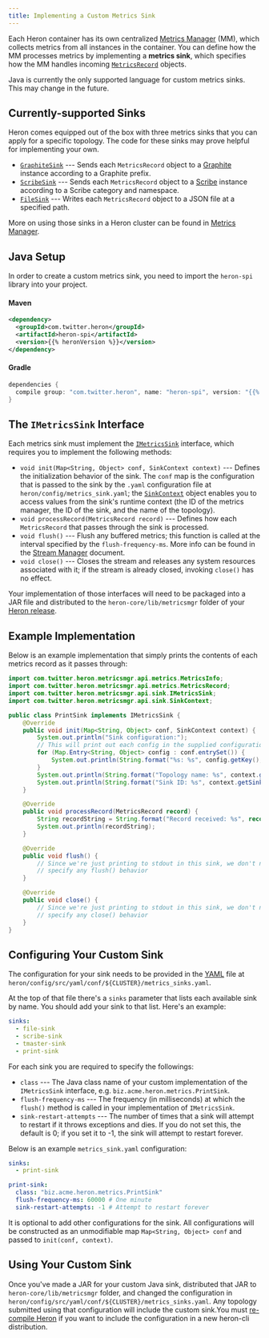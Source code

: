 ```yaml
---
title: Implementing a Custom Metrics Sink
---
```


Each Heron container has its own centralized [Metrics
Manager](../../concepts/architecture#metrics-manager) (MM), which collects
metrics from all instances in the container. You can define how the MM processes
metrics by implementing a **metrics sink**, which specifies how the MM handles
incoming
[`MetricsRecord`](/api/com/twitter/heron/spi/metricsmgr/metrics/MetricsRecord.html)
objects.

Java is currently the only supported language for custom metrics sinks. This may
change in the future.

## Currently-supported Sinks

Heron comes equipped out of the box with three metrics sinks that you can apply
for a specific topology. The code for these sinks may prove helpful for
implementing your own.

* [`GraphiteSink`](/api/com/twitter/heron/metricsmgr/sink/GraphiteSink.html)
  --- Sends each `MetricsRecord` object to a
  [Graphite](http://graphite.wikidot.com/) instance according to a Graphite
  prefix.
* [`ScribeSink`](/api/com/twitter/heron/metricsmgr/sink/ScribeSink.html)
  --- Sends each `MetricsRecord` object to a
  [Scribe](https://github.com/facebookarchive/scribe) instance according to a
  Scribe category and namespace.
* [`FileSink`](/api/com/twitter/heron/metricsmgr/sink/FileSink.html)
  --- Writes each `MetricsRecord` object to a JSON file at a specified path.

More on using those sinks in a Heron cluster can be found in [Metrics
Manager](../../operators/configuration/metrics-manager).

## Java Setup

In order to create a custom metrics sink, you need to import the `heron-spi`
library into your project.

#### Maven

```xml
<dependency>
  <groupId>com.twitter.heron</groupId>
  <artifactId>heron-spi</artifactId>
  <version>{{% heronVersion %}}</version>
</dependency>
```

#### Gradle

```groovy
dependencies {
  compile group: "com.twitter.heron", name: "heron-spi", version: "{{% heronVersion %}}"
}
```

## The `IMetricsSink` Interface

Each metrics sink must implement the
[`IMetricsSink`](/api/com/twitter/heron/spi/metricsmgr/sink/IMetricsSink.html)
interface, which requires you to implement the following methods:

* `void init(Map<String, Object> conf, SinkContext context)` --- Defines the
  initialization behavior of the sink. The `conf` map is the configuration that
  is passed to the sink by the `.yaml` configuration file at
  `heron/config/metrics_sink.yaml`; the
  [`SinkContext`](/api/com/twitter/heron/spi/metricsmgr/sink/SinkContext.html)
  object enables you to access values from the sink's runtime context
  (the ID of the metrics manager, the ID of the sink, and the name of the
  topology).
* `void processRecord(MetricsRecord record)` --- Defines how each
  `MetricsRecord` that passes through the sink is processed.
* `void flush()` --- Flush any buffered metrics; this function is called at
  the interval specified by the `flush-frequency-ms`. More info can be found in
  the [Stream Manager](../../operators/configuration/stmgr) document.
* `void close()` --- Closes the stream and releases any system resources
  associated with it; if the stream is already closed, invoking `close()` has no
  effect.

Your implementation of those interfaces will need to be packaged into a JAR file
and distributed to the `heron-core/lib/metricsmgr` folder of your [Heron
release](../../developers/compiling).

## Example Implementation

Below is an example implementation that simply prints the contents of each
metrics record as it passes through:

```java
import com.twitter.heron.metricsmgr.api.metrics.MetricsInfo;
import com.twitter.heron.metricsmgr.api.metrics.MetricsRecord;
import com.twitter.heron.metricsmgr.api.sink.IMetricsSink;
import com.twitter.heron.metricsmgr.api.sink.SinkContext;

public class PrintSink implements IMetricsSink {
    @Override
    public void init(Map<String, Object> conf, SinkContext context) {
        System.out.println("Sink configuration:");
        // This will print out each config in the supplied configuration
        for (Map.Entry<String, Object> config : conf.entrySet()) {
            System.out.println(String.format("%s: %s", config.getKey(), config.getValue());
        }
        System.out.println(String.format("Topology name: %s", context.getTopologyName());
        System.out.println(String.format("Sink ID: %s", context.getSinkId()));
    }

    @Override
    public void processRecord(MetricsRecord record) {
        String recordString = String.format("Record received: %s", record.toString());
        System.out.println(recordString);
    }

    @Override
    public void flush() {
        // Since we're just printing to stdout in this sink, we don't need to
        // specify any flush() behavior
    }

    @Override
    public void close() {
        // Since we're just printing to stdout in this sink, we don't need to
        // specify any close() behavior
    }
}
```

## Configuring Your Custom Sink

The configuration for your sink needs to be provided in the
[YAML](http://www.yaml.org/) file at `heron/config/src/yaml/conf/${CLUSTER}/metrics_sinks.yaml`.

At the top of that file there's a `sinks` parameter that lists each available
sink by name. You should add your sink to that list. Here's an example:

```yaml
sinks:
  - file-sink
  - scribe-sink
  - tmaster-sink
  - print-sink
```

For each sink you are required to specify the followings:

* `class` --- The Java class name of your custom implementation of the
  `IMetricsSink` interface, e.g. `biz.acme.heron.metrics.PrintSink`.
* `flush-frequency-ms` --- The frequency (in milliseconds) at which the
  `flush()` method is called in your implementation of `IMetricsSink`.
* `sink-restart-attempts` --- The number of times that a sink will attempt to
  restart if it throws exceptions and dies. If you do not set this, the default
  is 0; if you set it to -1, the sink will attempt to restart forever.

Below is an example `metrics_sink.yaml` configuration:

```yaml
sinks:
  - print-sink

print-sink:
  class: "biz.acme.heron.metrics.PrintSink"
  flush-frequency-ms: 60000 # One minute
  sink-restart-attempts: -1 # Attempt to restart forever
```

It is optional to add other configurations for the sink. All configurations will be constructed
 as an unmodifiable map `Map<String, Object> conf` and passed to `init(conf, context)`.

## Using Your Custom Sink

Once you've made a JAR for your custom Java sink, distributed that JAR to
`heron-core/lib/metricsmgr` folder, and changed the configuration in
`heron/config/src/yaml/conf/${CLUSTER}/metrics_sinks.yaml`. 
Any topology submitted using that configuration will include the custom sink.You must [re-compile
Heron](../../developers/compiling) if you want to include the configuration in a new heron-cli distribution. 

